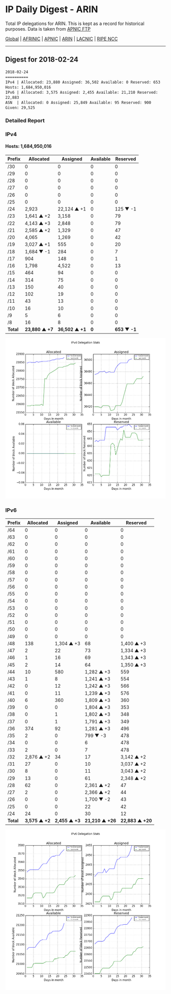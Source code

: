 # IP Daily Digest - ARIN 

Total IP delegations for ARIN. This is kept as a record for historical purposes. Data is taken from [APNIC FTP](https://ftp.apnic.net/)

[Global](https://github.com/csmets/IP-Daily-Digest) | [AFRINIC](https://github.com/csmets/IP-Daily-Digest/tree/master/archives/AFRINIC) | [APNIC](https://github.com/csmets/IP-Daily-Digest/tree/master/archives/APNIC) | [ARIN](https://github.com/csmets/IP-Daily-Digest/tree/master/archives/ARIN) | [LACNIC](https://github.com/csmets/IP-Daily-Digest/tree/master/archives/LACNIC) | [RIPE NCC](https://github.com/csmets/IP-Daily-Digest/tree/master/archives/RIPE_NCC)

---

## Digest for 2018-02-24
```
2018-02-24
==========
IPv4 | Allocated: 23,880 Assigned: 36,502 Available: 0 Reserved: 653 Hosts: 1,684,950,016
IPv6 | Allocated: 3,575 Assigned: 2,455 Available: 21,210 Reserved: 22,883
ASN  | Allocated: 0 Assigned: 25,849 Available: 95 Reserved: 900 Given: 29,525
```

### Detailed Report

### IPv4

#### Hosts: **1,684,950,016**

| Prefix | Allocated | Assigned | Available | Reserved |
| ----- | ----- | ----- | ----- | ----- |
| /30 | 0 | 0 | 0 | 0 |
| /29 | 0 | 0 | 0 | 0 |
| /28 | 0 | 0 | 0 | 0 |
| /27 | 0 | 0 | 0 | 0 |
| /26 | 0 | 0 | 0 | 0 |
| /25 | 0 | 0 | 0 | 0 |
| /24 | 2,923 | 22,124 ▲ +1 | 0 | 125 ▼ -1 |
| /23 | 1,641 ▲ +2 | 3,158 | 0 | 79 |
| /22 | 4,143 ▲ +3 | 2,848 | 0 | 79 |
| /21 | 2,585 ▲ +2 | 1,329 | 0 | 47 |
| /20 | 4,065 | 1,269 | 0 | 42 |
| /19 | 3,027 ▲ +1 | 555 | 0 | 20 |
| /18 | 1,684 ▼ -1 | 284 | 0 | 7 |
| /17 | 904 | 148 | 0 | 1 |
| /16 | 1,798 | 4,522 | 0 | 13 |
| /15 | 464 | 94 | 0 | 0 |
| /14 | 314 | 75 | 0 | 0 |
| /13 | 150 | 40 | 0 | 0 |
| /12 | 102 | 19 | 0 | 0 |
| /11 | 43 | 13 | 0 | 0 |
| /10 | 16 | 10 | 0 | 0 |
| /9 | 5 | 6 | 0 | 0 |
| /8 | 16 | 8 | 0 | 0 |
| **Total** | **23,880 ▲ +7** | **36,502 ▲ +1** | **0** | **653 ▼ -1** |

![ipv4-stats](ipv4-figure.png)

### IPv6

| Prefix | Allocated | Assigned | Available | Reserved |
| ----- | ----- | ----- | ----- | ----- |
| /64 | 0 | 0 | 0 | 0 |
| /63 | 0 | 0 | 0 | 0 |
| /62 | 0 | 0 | 0 | 0 |
| /61 | 0 | 0 | 0 | 0 |
| /60 | 0 | 0 | 0 | 0 |
| /59 | 0 | 0 | 0 | 0 |
| /58 | 0 | 0 | 0 | 0 |
| /57 | 0 | 0 | 0 | 0 |
| /56 | 0 | 0 | 0 | 0 |
| /55 | 0 | 0 | 0 | 0 |
| /54 | 0 | 0 | 0 | 0 |
| /53 | 0 | 0 | 0 | 0 |
| /52 | 0 | 0 | 0 | 0 |
| /51 | 0 | 0 | 0 | 0 |
| /50 | 0 | 0 | 0 | 0 |
| /49 | 0 | 0 | 0 | 0 |
| /48 | 138 | 1,304 ▲ +3 | 68 | 1,400 ▲ +3 |
| /47 | 2 | 22 | 73 | 1,334 ▲ +3 |
| /46 | 1 | 16 | 69 | 1,343 ▲ +3 |
| /45 | 2 | 14 | 64 | 1,350 ▲ +3 |
| /44 | 10 | 580 | 1,282 ▲ +3 | 559 |
| /43 | 1 | 8 | 1,241 ▲ +3 | 554 |
| /42 | 0 | 12 | 1,242 ▲ +3 | 566 |
| /41 | 0 | 11 | 1,239 ▲ +3 | 576 |
| /40 | 6 | 360 | 1,809 ▲ +3 | 360 |
| /39 | 0 | 0 | 1,804 ▲ +3 | 353 |
| /38 | 0 | 1 | 1,802 ▲ +3 | 348 |
| /37 | 0 | 1 | 1,791 ▲ +3 | 349 |
| /36 | 374 | 92 | 1,281 ▲ +3 | 496 |
| /35 | 2 | 0 | 799 ▼ -3 | 478 |
| /34 | 0 | 0 | 6 | 478 |
| /33 | 2 | 0 | 7 | 478 |
| /32 | 2,876 ▲ +2 | 34 | 17 | 3,142 ▲ +2 |
| /31 | 27 | 0 | 10 | 3,037 ▲ +2 |
| /30 | 8 | 0 | 11 | 3,043 ▲ +2 |
| /29 | 13 | 0 | 61 | 2,348 ▲ +2 |
| /28 | 62 | 0 | 2,361 ▲ +2 | 47 |
| /27 | 2 | 0 | 2,366 ▲ +2 | 44 |
| /26 | 0 | 0 | 1,700 ▼ -2 | 43 |
| /25 | 0 | 0 | 22 | 42 |
| /24 | 24 | 0 | 30 | 12 |
| **Total** | **3,575 ▲ +2** | **2,455 ▲ +3** | **21,210 ▲ +26** | **22,883 ▲ +20** |

![ipv6-stats](ipv6-figure.png)